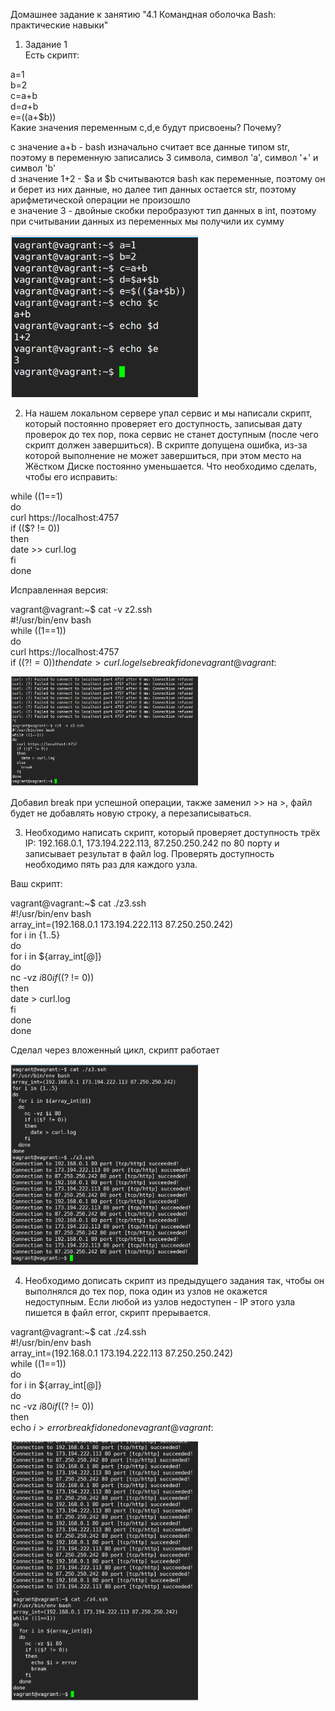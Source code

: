 Домашнее задание к занятию "4.1 Командная оболочка Bash: практические навыки"  

1. Задание 1  
Есть скрипт:  

a=1  
b=2  
c=a+b  
d=$a+$b  
e=$(($a+$b))  
Какие значения переменным c,d,e будут присвоены? Почему?  


c значение a+b - bash изначально считает все данные типом str, поэтому в переменную записались 3 символа, символ 'a', символ '+' и символ 'b'  
d значение 1+2 - $a и $b считываются bash как переменные, поэтому он и берет из них данные, но далее тип данных остается str, поэтому арифметической операции не произошло  
e значение 3 - двойные скобки перобразуют тип данных в int, поэтому при считывании данных из переменных мы получили их сумму  

<img
  src="https://github.com/Serg2211/devops-netology/blob/main/dz/dz_bash/images/1.png"
  alt="image 1.png"
  title="image 1.png"
  style="display: inline-block; margin: 0 auto; max-width: 300px">

2. На нашем локальном сервере упал сервис и мы написали скрипт, который постоянно проверяет его доступность, записывая дату проверок до тех пор, пока сервис не станет доступным (после чего скрипт должен завершиться). В скрипте допущена ошибка, из-за которой выполнение не может завершиться, при этом место на Жёстком Диске постоянно уменьшается. Что необходимо сделать, чтобы его исправить:  

while ((1==1)  
do  
	curl https://localhost:4757  
	if (($? != 0))  
	then  
		date >> curl.log  
	fi  
done  

Исправленная версия:  

vagrant@vagrant:~$ cat -v z2.ssh  
#!/usr/bin/env bash  
while ((1==1))  
do  
  curl https://localhost:4757  
  if (($? != 0))  
  then  
    date > curl.log  
  else  
    break  
  fi  
done  
vagrant@vagrant:~$   

<img
  src="https://github.com/Serg2211/devops-netology/blob/main/dz/dz_bash/images/2.png"
  alt="image 2.png"
  title="image 2.png"
  style="display: inline-block; margin: 0 auto; max-width: 300px">

Добавил break при успешной операции, также заменил >> на >, файл будет не добавлять новую строку, а перезаписываться.  

3. Необходимо написать скрипт, который проверяет доступность трёх IP: 192.168.0.1, 173.194.222.113, 87.250.250.242 по 80 порту и записывает результат в файл log. Проверять доступность необходимо пять раз для каждого узла.  

Ваш скрипт:  

vagrant@vagrant:~$ cat ./z3.ssh  
#!/usr/bin/env bash  
array_int=(192.168.0.1 173.194.222.113 87.250.250.242)  
for i in {1..5}  
do  
  for i in ${array_int[@]}  
  do  
    nc -vz $i 80  
    if (($? != 0))  
    then  
      date > curl.log  
    fi  
  done  
done  

Сделал через вложенный цикл, скрипт работает  

<img
  src="https://github.com/Serg2211/devops-netology/blob/main/dz/dz_bash/images/3.png"
  alt="image 3.png"
  title="image 3.png"
  style="display: inline-block; margin: 0 auto; max-width: 300px">
  
4. Необходимо дописать скрипт из предыдущего задания так, чтобы он выполнялся до тех пор, пока один из узлов не окажется недоступным. Если любой из узлов недоступен - IP этого узла пишется в файл error, скрипт прерывается.  

vagrant@vagrant:~$ cat ./z4.ssh  
#!/usr/bin/env bash  
array_int=(192.168.0.1 173.194.222.113 87.250.250.242)  
while ((1==1))  
do  
  for i in ${array_int[@]}  
  do  
    nc -vz $i 80  
    if (($? != 0))  
    then  
      echo $i > error  
      break  
    fi  
  done  
done  
vagrant@vagrant:~$  

<img
  src="https://github.com/Serg2211/devops-netology/blob/main/dz/dz_bash/images/4.png"
  alt="image 4.png"
  title="image 4.png"
  style="display: inline-block; margin: 0 auto; max-width: 300px">